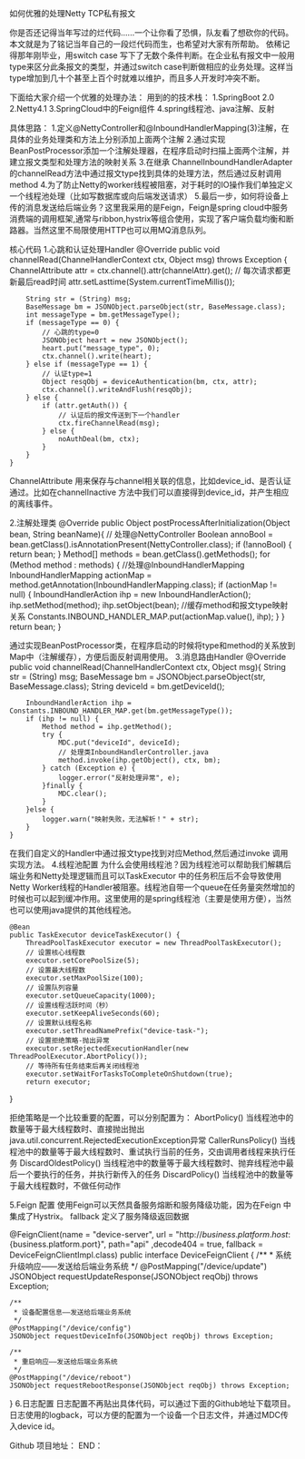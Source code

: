 


如何优雅的处理Netty TCP私有报文

你是否还记得当年写过的烂代码......一个让你看了恐惧，队友看了想砍你的代码。本文就是为了铭记当年自己的一段烂代码而生，也希望对大家有所帮助。
依稀记得那年刚毕业，用switch case 写下了无数个条件判断。在企业私有报文中一般用type来区分此条报文的类型，并通过switch case判断做相应的业务处理。这样当type增加到几十个甚至上百个时就难以维护，而且多人开发时冲突不断。

下面给大家介绍一个优雅的处理办法：
用到的的技术栈：
1.SpringBoot 2.0
2.Netty4.1
3.SpringCloud中的Feign组件
4.spring线程池、java注解、反射

具体思路：
1.定义@NettyController和@InboundHandlerMapping(3)注解，在具体的业务处理类和方法上分别添加上面两个注解
2.通过实现BeanPostProcessor添加一个注解处理器，在程序启动时扫描上面两个注解，并建立报文类型和处理方法的映射关系
3.在继承 ChannelInboundHandlerAdapter的channelRead方法中通过报文type找到具体的处理方法，然后通过反射调用method
4.为了防止Netty的worker线程被阻塞，对于耗时的IO操作我们单独定义一个线程池处理（比如写数据库或向后端发送请求）
5.最后一步，如何将设备上传的消息发送给后端业务？这里我采用的是Feign，Feign是spring cloud中服务消费端的调用框架,通常与ribbon,hystrix等组合使用，实现了客户端负载均衡和断路器。当然这里不局限使用HTTP也可以用MQ消息队列。

核心代码
1.心跳和认证处理Handler
@Override
	public void channelRead(ChannelHandlerContext ctx, Object msg) throws Exception {
		ChannelAttribute attr = ctx.channel().attr(channelAttr).get();
		// 每次请求都更新最后read时间
		attr.setLasttime(System.currentTimeMillis());

		String str = (String) msg;
		BaseMessage bm = JSONObject.parseObject(str, BaseMessage.class);
		int messageType = bm.getMessageType();
		if (messageType == 0) {
			// 心跳的type=0
			JSONObject heart = new JSONObject();
			heart.put("message_type", 0);
			ctx.channel().write(heart);
		} else if (messageType == 1) {
			// 认证type=1
			Object resqObj = deviceAuthentication(bm, ctx, attr);
			ctx.channel().writeAndFlush(resqObj);
		} else {
			if (attr.getAuth()) {
				// 认证后的报文传送到下一个handler
				ctx.fireChannelRead(msg);
			} else {
				noAuthDeal(bm, ctx);
			}
		}
	}
 
ChannelAttribute 用来保存与channel相关联的信息，比如device_id、是否认证通过。比如在channelInactive 方法中我们可以直接得到device_id，并产生相应的离线事件。

2.注解处理类
	@Override
	public Object postProcessAfterInitialization(Object bean, String beanName){
		// 处理@NettyController
		Boolean annoBool = bean.getClass().isAnnotationPresent(NettyController.class);
		if (!annoBool) {
			return bean;
		}
		Method[] methods = bean.getClass().getMethods();
		for (Method method : methods) {
			//处理@InboundHandlerMapping
			InboundHandlerMapping actionMap = method.getAnnotation(InboundHandlerMapping.class);
			if (actionMap != null) {
				InboundHandlerAction ihp = new InboundHandlerAction();
				ihp.setMethod(method);
				ihp.setObject(bean);
				//缓存method和报文type映射关系
				Constants.INBOUND_HANDLER_MAP.put(actionMap.value(), ihp);
			}
		}
		return bean;
	}

通过实现BeanPostProcessor类，在程序启动的时候将type和method的关系放到Map中（注解缓存），方便后面反射调用使用。
3.消息路由Handler
@Override
	public void channelRead(ChannelHandlerContext ctx, Object msg){
		String str = (String) msg;
		BaseMessage bm = JSONObject.parseObject(str, BaseMessage.class);
		String deviceId = bm.getDeviceId();
		
		InboundHandlerAction ihp = Constants.INBOUND_HANDLER_MAP.get(bm.getMessageType());
		if (ihp != null) {
			Method method = ihp.getMethod();
			try {
				MDC.put("deviceId", deviceId);
				// 处理类InboundHandlerController.java
				method.invoke(ihp.getObject(), ctx, bm);
			} catch (Exception e) {
				logger.error("反射处理异常", e);
			}finally {
				MDC.clear();
			}
		}else {
			logger.warn("映射失败，无法解析！" + str);
		}
	}
在我们自定义的Handler中通过报文type找到对应Method,然后通过invoke 调用实现方法。
4.线程池配置
为什么会使用线程池？因为线程池可以帮助我们解耦后端业务和Netty处理逻辑而且可以TaskExecutor 中的任务积压后不会导致使用Netty Worker线程的Handler被阻塞。线程池自带一个queue在任务量突然增加的时候也可以起到缓冲作用。这里使用的是spring线程池（主要是使用方便），当然也可以使用java提供的其他线程池。

    @Bean
    public TaskExecutor deviceTaskExecutor() {
        ThreadPoolTaskExecutor executor = new ThreadPoolTaskExecutor();
        // 设置核心线程数
        executor.setCorePoolSize(5);
        // 设置最大线程数
        executor.setMaxPoolSize(100);
        // 设置队列容量
        executor.setQueueCapacity(1000);
        // 设置线程活跃时间（秒）
        executor.setKeepAliveSeconds(60);
        // 设置默认线程名称
        executor.setThreadNamePrefix("device-task-");
        // 设置拒绝策略-抛出异常
        executor.setRejectedExecutionHandler(new ThreadPoolExecutor.AbortPolicy());
        // 等待所有任务结束后再关闭线程池
        executor.setWaitForTasksToCompleteOnShutdown(true);
        return executor;
}

拒绝策略是一个比较重要的配置，可以分别配置为：
AbortPolicy() 当线程池中的数量等于最大线程数时、直接抛出抛出java.util.concurrent.RejectedExecutionException异常
CallerRunsPolicy() 当线程池中的数量等于最大线程数时、重试执行当前的任务，交由调用者线程来执行任务
DiscardOldestPolicy() 当线程池中的数量等于最大线程数时、抛弃线程池中最后一个要执行的任务，并执行新传入的任务
DiscardPolicy() 当线程池中的数量等于最大线程数时，不做任何动作

5.Feign 配置
使用Feign可以天然具备服务熔断和服务降级功能，因为在Feign 中集成了Hystrix。
fallback 定义了服务降级返回数据

@FeignClient(name = "device-server", url = "http://${business.platform.host}:${business.platform.port}", path="api" ,decode404 = true, fallback = DeviceFeignClientImpl.class)
public interface DeviceFeignClient {
	/**
	 * 系统升级响应——发送给后端业务系统
	 */
    @PostMapping("/device/update")
    JSONObject requestUpdateResponse(JSONObject reqObj) throws Exception;
    
    /**
     * 设备配置信息——发送给后端业务系统
     */
    @PostMapping("/device/config")
    JSONObject requestDeviceInfo(JSONObject reqObj) throws Exception;
    
    /**
     * 重启响应——发送给后端业务系统
     */
    @PostMapping("/device/reboot")
    JSONObject requestRebootResponse(JSONObject reqObj) throws Exception;
    
}
6.日志配置
日志配置不再贴出具体代码，可以通过下面的Github地址下载项目。
日志使用的logback，可以方便的配置为一个设备一个日志文件，并通过MDC传入device id。

Github 项目地址：
END：

